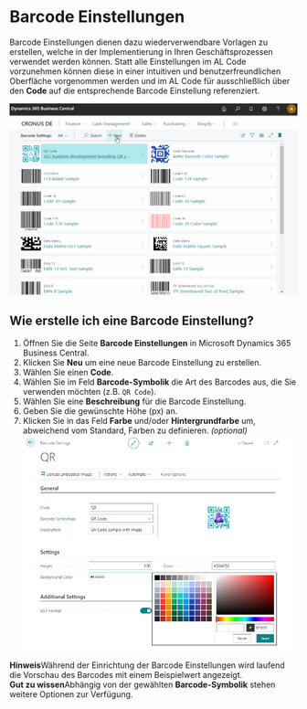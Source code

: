 # Barcode Einstellungen

Barcode Einstellungen dienen dazu wiederverwendbare Vorlagen zu erstellen, welche in der Implementierung in Ihren Geschäftsprozessen verwendet werden können. Statt alle Einstellungen im AL Code vorzunehmen können diese in einer intuitiven und benutzerfreundlichen Oberfläche vorgenommen werden und im AL Code für ausschließlich über den **Code** auf die entsprechende Barcode Einstellung referenziert.

![Barcode Einstellungen](/assets/images/365-business-barcode/barcode-settings.en-US.gif)

## Wie erstelle ich eine Barcode Einstellung?

 1. Öffnen Sie die Seite **Barcode Einstellungen** in Microsoft Dynamics 365 Business Central.
 2. Klicken Sie **Neu** um eine neue Barcode Einstellung zu erstellen.
 3. Wählen Sie einen **Code**.
 4. Wählen Sie im Feld **Barcode-Symbolik** die Art des Barcodes aus, die Sie verwenden möchten (z.B. `QR Code`).
 5. Wählen Sie eine **Beschreibung** für die Barcode Einstellung.
 6. Geben Sie die gewünschte Höhe (px) an.
 7. Klicken Sie in das Feld **Farbe** und/oder **Hintergrundfarbe** um, abweichend vom Standard, Farben zu definieren. _(optional)_<br>![Farbauswahl](/assets/images/365-business-barcode/5c299f7b1b93a3b1b6c71d46c162491a9264e72fb4d66f9e435a182684624243.png)

<div class="alert alert-info">
    <i class="fa-duotone fa-thin fa-lightbulb fa-lg"></i>
    <strong>Hinweis</strong>Während der Einrichtung der Barcode Einstellungen wird laufend die Vorschau des Barcodes mit einem Beispielwert angezeigt.
</div>

<div class="alert alert-notice">
    <i class="fa-light fa-hand-point-up fa-lg"></i>
    <strong>Gut zu wissen</strong>Abhängig von der gewählten <b>Barcode-Symbolik</b> stehen weitere Optionen zur Verfügung.
</div>